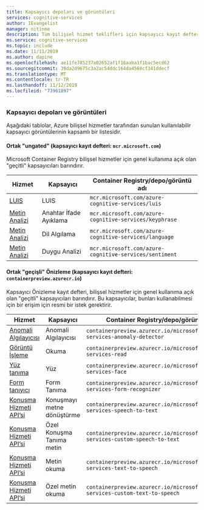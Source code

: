 ```yaml
---
title: Kapsayıcı depoları ve görüntüleri
services: cognitive-services
author: IEvangelist
manager: nitinme
description: Tüm bilişsel hizmet teklifleri için kapsayıcı kayıt defterleri, depolar ve görüntü adları temsil eden iki tablo.
ms.service: cognitive-services
ms.topic: include
ms.date: 11/11/2019
ms.author: dapine
ms.openlocfilehash: ae11fe785237a02652af1f16aaba1f1bac5ecd62
ms.sourcegitcommit: 39da2d9675c3a2ac54ddc164da4568cf341ddecf
ms.translationtype: MT
ms.contentlocale: tr-TR
ms.lasthandoff: 11/12/2019
ms.locfileid: "73961897"
---
```

### <a name="container-repositories-and-images"></a>Kapsayıcı depoları ve görüntüleri

Aşağıdaki tablolar, Azure bilişsel hizmetler tarafından sunulan kullanılabilir kapsayıcı görüntülerinin kapsamlı bir listesidir.

#### <a name="public-ungated-container-registry-mcrmicrosoftcom"></a>Ortak "ungated" (kapsayıcı kayıt defteri: `mcr.microsoft.com`)

Microsoft Container Registry bilişsel hizmetler için genel kullanıma açık olan "geçitli" kapsayıcıları barındırır.

| Hizmet | Kapsayıcı | Container Registry/depo/görüntü adı |
|--|--|--|
| [LUIS](../../LUIS/luis-container-howto.md) | LUIS | `mcr.microsoft.com/azure-cognitive-services/luis` |
| [Metin Analizi](../../text-analytics/how-tos/text-analytics-how-to-install-containers.md) | Anahtar İfade Ayıklama | `mcr.microsoft.com/azure-cognitive-services/keyphrase` |
| [Metin Analizi](../../text-analytics/how-tos/text-analytics-how-to-install-containers.md) | Dil Algılama | `mcr.microsoft.com/azure-cognitive-services/language` |
| [Metin Analizi](../../text-analytics/how-tos/text-analytics-how-to-install-containers.md) | Duygu Analizi | `mcr.microsoft.com/azure-cognitive-services/sentiment` |

#### <a name="public-gated-preview-container-registry-containerpreviewazurecrio"></a>Ortak "geçişli" Önizleme (kapsayıcı kayıt defteri: `containerpreview.azurecr.io`)

Kapsayıcı Önizleme kayıt defteri, bilişsel hizmetler için genel kullanıma açık olan "geçitli" kapsayıcıları barındırır. Bu kapsayıcılar, bunları kullanabilmesi için bir erişim için resmi bir istek gerektirir.

| Hizmet | Kapsayıcı | Container Registry/depo/görüntü adı |
|--|--|--|
| [Anomali Algılayıcısı ](../../anomaly-detector/anomaly-detector-container-howto.md) | Anomali Algılayıcısı | `containerpreview.azurecr.io/microsoft/cognitive-services-anomaly-detector` |
| [Görüntü İşleme](../../Computer-vision/computer-vision-how-to-install-containers.md) | Okuma | `containerpreview.azurecr.io/microsoft/cognitive-services-read` |
| [Yüz tanıma](../../face/face-how-to-install-containers.md) | Yüz | `containerpreview.azurecr.io/microsoft/cognitive-services-face` |
| [Form tanıyıcı](https://go.microsoft.com/fwlink/?linkid=2083826&clcid=0x409) | Form Tanıma | `containerpreview.azurecr.io/microsoft/cognitive-services-form-recognizer` |
| [Konuşma Hizmeti API’si](../../speech-service/speech-container-howto.md?tab=stt) | Konuşmayı metne dönüştürme | `containerpreview.azurecr.io/microsoft/cognitive-services-speech-to-text` |
| [Konuşma Hizmeti API’si](../../speech-service/speech-container-howto.md?tab=cstt) | Özel Konuşma Tanıma metin | `containerpreview.azurecr.io/microsoft/cognitive-services-custom-speech-to-text` |
| [Konuşma Hizmeti API’si](../../speech-service/speech-container-howto.md?tab=tts) | Metin okuma | `containerpreview.azurecr.io/microsoft/cognitive-services-text-to-speech` |
| [Konuşma Hizmeti API’si](../../speech-service/speech-container-howto.md?tab=ctts) | Özel metin okuma | `containerpreview.azurecr.io/microsoft/cognitive-services-custom-text-to-speech` |
